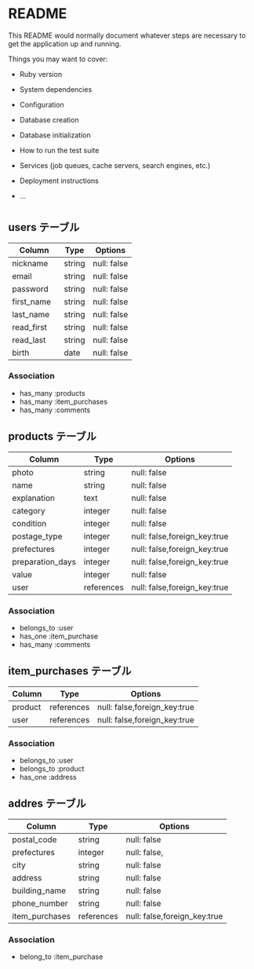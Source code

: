 # README

This README would normally document whatever steps are necessary to get the
application up and running.

Things you may want to cover:

* Ruby version

* System dependencies

* Configuration

* Database creation

* Database initialization

* How to run the test suite

* Services (job queues, cache servers, search engines, etc.)

* Deployment instructions

* ...


#
## users テーブル

| Column   　| Type   | Options     |
| ---------- | ------ | ----------- |
| nickname   | string | null: false |
| email   　 | string | null: false |
| password　 | string | null: false |
| first_name | string | null: false |
| last_name  | string | null: false |
| read_first | string | null: false |
| read_last  | string | null: false |
| birth      | date   | null: false |

### Association

- has_many :products
- has_many :item_purchases
- has_many :comments

## products テーブル

| Column           | Type       | Options                      |
| ---------------  | ---------  | ---------------------------- |
| photo            | string     | null: false                  |
| name             | string     | null: false                  |
| explanation      | text       | null: false                  |
| category         | integer    | null: false                 |
| condition        | integer    | null: false                  |
| postage_type     | integer    | null: false,foreign_key:true |
| prefectures      | integer    | null: false,foreign_key:true |
| preparation_days | integer    | null: false,foreign_key:true |
| value            | integer    | null: false                  |
| user             | references | null: false,foreign_key:true |

### Association

- belongs_to :user
- has_one :item_purchase
- has_many :comments

## item_purchases テーブル
| Column        | Type       | Options                      |
| ------------- | ---------- | ---------------------------- |
| product       | references | null: false,foreign_key:true |
| user          | references | null: false,foreign_key:true |


### Association

- belongs_to :user
- belongs_to :product
- has_one :address

## addres テーブル

| Column        | Type       | Options      |
| ------------- | ---------- | ------------ |
| postal_code   | string     | null: false  |
| prefectures   | integer    | null: false, |
| city          | string     | null: false  |
| address       | string     | null: false  |
| building_name | string     | null: false  |
| phone_number  | string     | null: false                   |
| item_purchases| references | null: false,foreign_key:true |
### Association

- belong_to :item_purchase